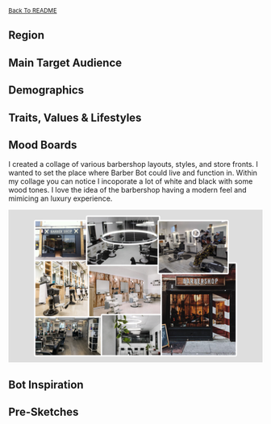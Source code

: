 <small>[Back To README](https://github.com/maubanel/Barber-Bot) </small>

## Region

## Main Target Audience

## Demographics

## Traits, Values & Lifestyles

## Mood Boards

I created a collage of various barbershop layouts, styles, and store fronts. I wanted to set the place where Barber Bot could live and function in. Within my collage you can notice I incoporate a lot of white and black with some wood tones. I love the idea of the barbershop having a modern feel and mimicing an luxury experience.

<kbd>
   <img src="images/moodboard.png">
 </kbd>

## Bot Inspiration

## Pre-Sketches
